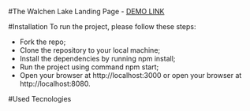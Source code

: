 #The Walchen Lake Landing Page
    - [DEMO LINK](https://anastasiia-roiek.github.io/test_task/)

#Installation
To run the project, please follow these steps:

 - Fork the repo;
 - Clone the repository to your local machine;
 - Install the dependencies by running npm install;
 - Run the project using command npm start;
 - Open your browser at http://localhost:3000 or open your browser at http://localhost:8080.

#Used Tecnologies
